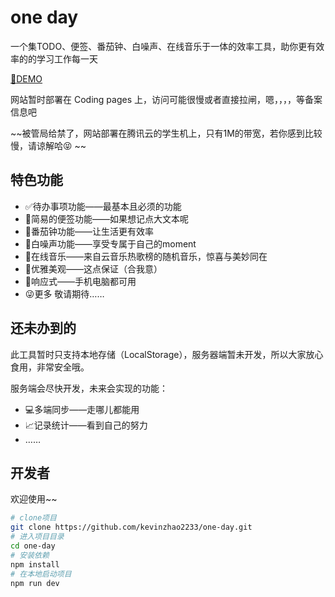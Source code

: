 # one day



一个集TODO、便签、番茄钟、白噪声、在线音乐于一体的效率工具，助你更有效率的的学习工作每一天

[:chestnut:DEMO](https://todo.ikevin.top/#/)

网站暂时部署在 Coding pages 上，访问可能很慢或者直接拉闸，嗯，，，，等备案信息吧

~~被管局给禁了，网站部署在腾讯云的学生机上，只有1M的带宽，若你感到比较慢，请谅解哈:stuck_out_tongue_closed_eyes: ~~

## 特色功能

- :white_check_mark:待办事项功能——最基本且必须的功能
- :pencil:简易的便签功能——如果想记点大文本呢
- :tomato:番茄钟功能——让生活更有效率
- :musical_score:白噪声功能——享受专属于自己的moment
- :musical_note:在线音乐——来自云音乐热歌榜的随机音乐，惊喜与美妙同在
- 💎优雅美观——这点保证（合我意）
- :iphone:响应式——手机电脑都可用
- :stuck_out_tongue_winking_eye:更多 敬请期待……

## 还未办到的

此工具暂时只支持本地存储（LocalStorage），服务器端暂未开发，所以大家放心食用，非常安全哦。

服务端会尽快开发，未来会实现的功能：

- :computer:多端同步——走哪儿都能用
- :chart_with_upwards_trend:记录统计——看到自己的努力
- ……

## 开发者

欢迎使用~~

```bash
# clone项目
git clone https://github.com/kevinzhao2233/one-day.git
# 进入项目目录
cd one-day
# 安装依赖
npm install
# 在本地启动项目
npm run dev
```



